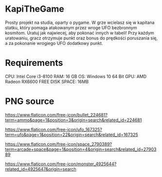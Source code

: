 # KapiTheGame
Prosty projekt na studia, oparty o pygame. W grze wcielasz się w kapitana statku, który pomaga atakowanym przez wroge UFO bezbronnym kosmitom. Uratuj jak najwiecej, aby pokonać innych w tabeli! Przy każdym uratowaniu, gracz otrzymuje punkt oraz bonus do prędkości poruszania się, a za pokonanie wrogiego UFO dodatkowy punkt.

# Requirements

CPU: Intel Core i3-8100
RAM: 16 GB
OS: Windows 10 64 Bit
GPU: AMD Radeon RX6600
FREE DISK SPACE: 16MB

# PNG source

https://www.flaticon.com/free-icon/bullet_224681?term=ammo&page=1&position=3&origin=search&related_id=224681

https://www.flaticon.com/free-icon/ufo_167325?term=ufo&page=1&position=22&origin=search&related_id=167325

https://www.flaticon.com/free-icon/space_2790389?term=arcade+space&page=1&position=4&origin=search&related_id=2790389

https://www.flaticon.com/free-icon/monster_4925644?related_id=4925647&origin=search
